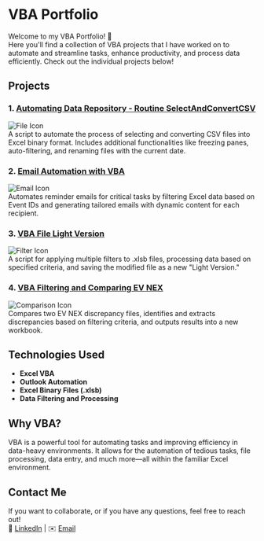 # VBA Portfolio

Welcome to my VBA Portfolio! 🚀  
Here you'll find a collection of VBA projects that I have worked on to automate and streamline tasks, enhance productivity, and process data efficiently. Check out the individual projects below!

## Projects

### 1. [Automating Data Repository - Routine SelectAndConvertCSV](https://github.com/aafiai/Automating-Data-Repository-)
![File Icon](https://img.shields.io/badge/File%20Processing-VBA-orange)  
A script to automate the process of selecting and converting CSV files into Excel binary format. Includes additional functionalities like freezing panes, auto-filtering, and renaming files with the current date.

### 2. [Email Automation with VBA](https://github.com/aafiai/-Email-Automation-with-VBA)
![Email Icon](https://img.shields.io/badge/Email%20Automation-blue)  
Automates reminder emails for critical tasks by filtering Excel data based on Event IDs and generating tailored emails with dynamic content for each recipient.

### 3. [VBA File Light Version](https://github.com/aafiai/VBA---File-Light-Version-)
![Filter Icon](https://img.shields.io/badge/Filtering%20and%20Optimization-green)  
A script for applying multiple filters to .xlsb files, processing data based on specified criteria, and saving the modified file as a new "Light Version."

### 4. [VBA Filtering and Comparing EV NEX](https://github.com/aafiai/VBA---Filtering-and-Comparing-)
![Comparison Icon](https://img.shields.io/badge/Comparison%20Automation-red)  
Compares two EV NEX discrepancy files, identifies and extracts discrepancies based on filtering criteria, and outputs results into a new workbook.

## Technologies Used
- **Excel VBA**
- **Outlook Automation**
- **Excel Binary Files (.xlsb)**
- **Data Filtering and Processing**

## Why VBA?
VBA is a powerful tool for automating tasks and improving efficiency in data-heavy environments. It allows for the automation of tedious tasks, file processing, data entry, and much more—all within the familiar Excel environment.

## Contact Me
If you want to collaborate, or if you have any questions, feel free to reach out!  
🔗 [LinkedIn](https://www.linkedin.com) | ✉️ [Email](mailto:your.email@example.com)

